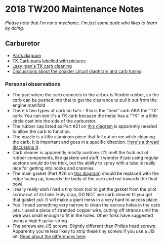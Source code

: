 # 2018 TW200 Maintenance Notes

_Please note that I'm not a mechanic. I'm just some dude who likes to learn by doing._

## Carburetor

- [Parts diagram](https://www.partzilla.com/catalog/yamaha/motorcycle/2002/tw200-tw200p/carburetor?srsltid=AfmBOoop6BhYQeMbGHnHbGZOtflfhl0IWDYpsGGKwjBsGbvhu9dlZEOr)
- [TK Carb parts labelled with pictures](https://www.tw200forum.com/threads/tk-carb-photos-and-parts-identification.881/)
- [Lazy man's TK carb cleaning](https://www.tw200forum.com/threads/lazy-mans-teikei-tk-carb-cleaning.810/)
- [Discussions about the coaster circuit diaphram and carb tuning](https://www.tw200forum.com/threads/those-with-carb-issues-will-want-to-see-this.8207/)

### Personal observations
- The part where the carb connects to the airbox is flexible rubber, so the carb can be pushed into that to get the clearance to pull it out from the engine manifold
- There's two types of carb on tw's - this is the "new" carb AKA the "TK" carb. You can see it's a TK carb because the metal has a "TK" in a little circle cast into the side of the carburetor.
- The rubber cap listed as Part #21 on [this diagram](https://www.partzilla.com/catalog/yamaha/motorcycle/2002/tw200-tw200p/carburetor?srsltid=AfmBOoop6BhYQeMbGHnHbGZOtflfhl0IWDYpsGGKwjBsGbvhu9dlZEOr) is apparently needed to allow the carb to function.
- The nozzle is a little aluminum piece that fell out on me while cleaning the carb. It is important and goes in a specific direction. [Here's a thread discussing it](https://www.tw200forum.com/threads/carburetor-nozzle-above-main-jet.68446/).
- Carb cleaner is apparently mostly acetone. It'll melt the fuck out of rubber components, like gaskets and stuff. I wonder if just using regular acetone would do the trick, but the ability to spray with a tube is really nice for getting into nooks and crannies.
- The main gasket (Part #26 on [this diagram](https://www.partzilla.com/catalog/yamaha/motorcycle/2002/tw200-tw200p/carburetor?srsltid=AfmBOoop6BhYQeMbGHnHbGZOtflfhl0IWDYpsGGKwjBsGbvhu9dlZEOr)) should be replaced with the ridge facing up, towards the body of the carb and not towards the float bowl.
- I really really wish i had a tiny hook tool to get the gasket from the pilot screw out of its hole. Holy crap, DO NOT use carb cleaner til you get that gasket out. It will make a giant mess in a very hard to access place.
- You'll need something very narrow to clean the various holes in the carb jets. I used a piece of stranded copper wire, cutting off strands until the wire was small enough to fit in the holes. Other folks have suggested using a high E guitar string.
- The screws are JIS screws. Slightly different than Philips head screws. Apparently you're less likely to strip these tiny screws if you use a JIS bit. [Read about the differences here](https://daitool.com/blogs/news/phillips-head-vs-jis-screwdriver-japanese-industrial-standard-screwdrivers?srsltid=AfmBOorsD4-jTLMtJqWv1La45mxdXCJmpPWTL9fakPbLCGdC23XIfl2Z)
